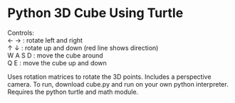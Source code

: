 # Python 3D Cube Using Turtle

Controls:  
← → : rotate left and right  
↑ ↓ : rotate up and down (red line shows direction)  
W A S D : move the cube around  
Q E : move the cube up and down

Uses rotation matrices to rotate the 3D points. Includes a perspective camera.
To run, download cube.py and run on your own python interpreter. Requires the python turtle and math module.
